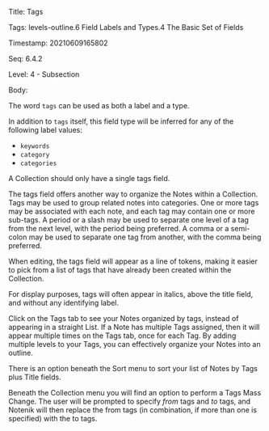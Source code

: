 Title:  Tags

Tags:   levels-outline.6 Field Labels and Types.4 The Basic Set of Fields

Timestamp: 20210609165802

Seq:    6.4.2

Level:  4 - Subsection

Body: 

The word `tags` can be used as both a label and a type. 

In addition to `tags` itself, this field type will be inferred for any of the following label values:

+ `keywords`
+ `category`
+ `categories`

A Collection should only have a single tags field. 

The tags field offers another way to organize the Notes within a Collection.
Tags may be used to group related notes into categories. One or more tags may be associated with each note, and each tag may contain one or more sub-tags. A period or a slash may be used to separate one level of a tag from the next level, with the period being preferred. A comma or a semi-colon may be used to separate one tag from another, with the comma being preferred.

When editing, the tags field will appear as a line of tokens, making it easier to pick from a list of tags that have already been created within the Collection. 

For display purposes, tags will often appear in italics, above the title field, and without any identifying label. 

Click on the Tags tab to see your Notes organized by tags, instead of appearing in a straight List. If a Note has multiple Tags assigned, then it will appear multiple times on the Tags tab, once for each Tag. By adding multiple levels to your Tags, you can effectively organize your Notes into an outline.

There is an option beneath the Sort menu to sort your list of Notes by Tags plus Title fields. 

Beneath the Collection menu you will find an option to perform a Tags Mass Change. The user will be prompted to specify *from* tags and *to* tags, and Notenik will then replace the from tags (in combination, if more than one is specified) with the to tags.


